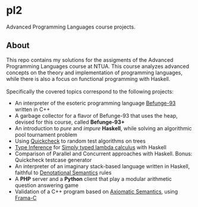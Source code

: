# pl2
Advanced Programming Languages course projects.

## About
This repo contains my solutions for the assigments of the Advanced Programming Languages course at NTUA. This course analyzes advanced concepts on the theory and implementation of programming languages, while there is also a focus on functional programming with Haskell.
<br><br>
Specifically the covered topics correspond to the following projects:
<ul>
  <li>An interpreter of the esoteric programming language <a href="https://en.wikipedia.org/wiki/Befunge">Befunge-93</a> written in C++</li>
  <li>A garbage collector for a flavor of Befunge-93 that uses the heap, devised for this course, called <b>Befunge-93+</b></li>
  <li>An introduction to <i>pure</i> and <i>impure</i> <b>Haskell</b>, while solving an algorithmic pool tournament problem</li>
  <li>Using <a href="https://hackage.haskell.org/package/QuickCheck">Quickcheck</a> to random test algorithms on trees</li>
  <li><a href="https://en.wikipedia.org/wiki/Type_inference">Type Inference</a> for <a href="https://en.wikipedia.org/wiki/Simply_typed_lambda_calculus">Simply typed lambda calculus</a> with Haskell</li>
  <li>Comparison of Parallel and Concurrent approaches with Haskell. Bonus: Quickcheck testcase generator</li>
  <li>An interpreter of an imaginary stack-based language written in Haskell, faithful to <a href="https://en.wikipedia.org/wiki/Denotational_semantics">Denotational Semantics</a> rules</li>
  <li>A <b>PHP</b> server and a <b>Python</b> client that play a modular arithmetic question answering game</li>
  <li>Validation of a C++ program based on <a href="https://en.wikipedia.org/wiki/Axiomatic_semantics">Axiomatic Semantics</a>, using <a href="https://frama-c.com/">Frama-C</a></li>
</ul>
